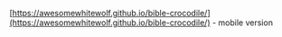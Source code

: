 [https://awesomewhitewolf.github.io/bible-crocodile/](https://awesomewhitewolf.github.io/bible-crocodile/) - mobile version
